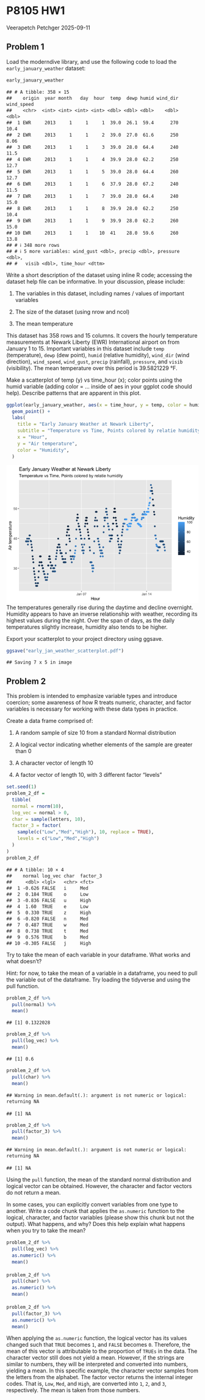 P8105 HW1
================
Veerapetch Petchger
2025-09-11

## Problem 1

Load the moderndive library, and use the following code to load the
`early_january_weather` dataset:

``` r
early_january_weather
```

    ## # A tibble: 358 × 15
    ##    origin  year month   day  hour  temp  dewp humid wind_dir wind_speed
    ##    <chr>  <int> <int> <int> <int> <dbl> <dbl> <dbl>    <dbl>      <dbl>
    ##  1 EWR     2013     1     1     1  39.0  26.1  59.4      270      10.4 
    ##  2 EWR     2013     1     1     2  39.0  27.0  61.6      250       8.06
    ##  3 EWR     2013     1     1     3  39.0  28.0  64.4      240      11.5 
    ##  4 EWR     2013     1     1     4  39.9  28.0  62.2      250      12.7 
    ##  5 EWR     2013     1     1     5  39.0  28.0  64.4      260      12.7 
    ##  6 EWR     2013     1     1     6  37.9  28.0  67.2      240      11.5 
    ##  7 EWR     2013     1     1     7  39.0  28.0  64.4      240      15.0 
    ##  8 EWR     2013     1     1     8  39.9  28.0  62.2      250      10.4 
    ##  9 EWR     2013     1     1     9  39.9  28.0  62.2      260      15.0 
    ## 10 EWR     2013     1     1    10  41    28.0  59.6      260      13.8 
    ## # ℹ 348 more rows
    ## # ℹ 5 more variables: wind_gust <dbl>, precip <dbl>, pressure <dbl>,
    ## #   visib <dbl>, time_hour <dttm>

Write a short description of the dataset using inline R code; accessing
the dataset help file can be informative. In your discussion, please
include:

1)  The variables in this dataset, including names / values of important
    variables

2)  The size of the dataset (using nrow and ncol)

3)  The mean temperature

This dataset has 358 rows and 15 columns. It covers the hourly
temperature measurements at Newark Liberty (EWR) International airport
on from January 1 to 15. Important variables in this dataset include
`temp` (temperature), `dewp` (dew point), `humid` (relative humidity),
`wind_dir` (wind direction), `wind_speed`, `wind_gust`, `precip`
(rainfall), `pressure`, and `visib` (visibility). The mean temperature
over this period is 39.5821229 °F.

Make a scatterplot of temp (y) vs time_hour (x); color points using the
humid variable (adding color = … inside of aes in your ggplot code
should help). Describe patterns that are apparent in this plot.

``` r
ggplot(early_january_weather, aes(x = time_hour, y = temp, color = humid)) +
  geom_point() +
  labs(
    title = "Early January Weather at Newark Liberty",
    subtitle = "Temperature vs Time, Points colored by relatie humidity",
    x = "Hour",
    y = "Air temperature",
    color = "Humidity",
  )
```

![](p8105_hw1_vp2587_files/figure-gfm/scatterplot-1.png)<!-- --> The
temperatures generally rise during the daytime and decline overnight.
Humidity appears to have an inverse relationship with weather, recording
its highest values during the night. Over the span of days, as the daily
temperatures slightly increase, humidity also tends to be higher.

Export your scatterplot to your project directory using ggsave.

``` r
ggsave("early_jan_weather_scatterplot.pdf")
```

    ## Saving 7 x 5 in image

## Problem 2

This problem is intended to emphasize variable types and introduce
coercion; some awareness of how R treats numeric, character, and factor
variables is necessary for working with these data types in practice.

Create a data frame comprised of:

1)  A random sample of size 10 from a standard Normal distribution

2)  A logical vector indicating whether elements of the sample are
    greater than 0

3)  A character vector of length 10

4)  A factor vector of length 10, with 3 different factor “levels”

``` r
set.seed(1)
problem_2_df =
  tibble(
  normal = rnorm(10),
  log_vec = normal > 0,
  char = sample(letters, 10),
  factor_3 = factor(
    sample(c("Low","Med","High"), 10, replace = TRUE),
    levels = c("Low","Med","High")
  )
)
problem_2_df
```

    ## # A tibble: 10 × 4
    ##    normal log_vec char  factor_3
    ##     <dbl> <lgl>   <chr> <fct>   
    ##  1 -0.626 FALSE   i     Med     
    ##  2  0.184 TRUE    o     Low     
    ##  3 -0.836 FALSE   u     High    
    ##  4  1.60  TRUE    e     Low     
    ##  5  0.330 TRUE    z     High    
    ##  6 -0.820 FALSE   n     Med     
    ##  7  0.487 TRUE    w     Med     
    ##  8  0.738 TRUE    t     Med     
    ##  9  0.576 TRUE    b     Med     
    ## 10 -0.305 FALSE   j     High

Try to take the mean of each variable in your dataframe. What works and
what doesn’t?

Hint: for now, to take the mean of a variable in a dataframe, you need
to pull the variable out of the dataframe. Try loading the tidyverse and
using the pull function.

``` r
problem_2_df %>%
  pull(normal) %>%
  mean()
```

    ## [1] 0.1322028

``` r
problem_2_df %>%
  pull(log_vec) %>%
  mean()
```

    ## [1] 0.6

``` r
problem_2_df %>%
  pull(char) %>%
  mean()
```

    ## Warning in mean.default(.): argument is not numeric or logical: returning NA

    ## [1] NA

``` r
problem_2_df %>%
  pull(factor_3) %>%
  mean()
```

    ## Warning in mean.default(.): argument is not numeric or logical: returning NA

    ## [1] NA

Using the `pull` function, the mean of the standard normal distribution
and logical vector can be obtained. However, the character and factor
vectors do not return a mean.

In some cases, you can explicitly convert variables from one type to
another. Write a code chunk that applies the `as.numeric` function to
the logical, character, and factor variables (please show this chunk but
not the output). What happens, and why? Does this help explain what
happens when you try to take the mean?

``` r
problem_2_df %>%
  pull(log_vec) %>%
  as.numeric() %>%
  mean()

problem_2_df %>%
  pull(char) %>%
  as.numeric() %>%
  mean()

problem_2_df %>%
  pull(factor_3) %>%
  as.numeric() %>%
  mean()
```

When applying the `as.numeric` function, the logical vector has its
values changed such that `TRUE` becomes `1`, and `FALSE` becomes `0`.
Therefore, the mean of this vector is attributable to the proportion of
`TRUEs` in the data. The character vector still does not yield a mean.
However, if the strings are similar to numbers, they will be interpreted
and converted into numbers, yielding a mean. In this specific example,
the character vector samples from the letters from the alphabet. The
factor vector returns the internal integer codes. That is, `Low`, `Med`,
and `High`, are converted into `1`, `2`, and `3`, respectively. The mean
is taken from those numbers.

